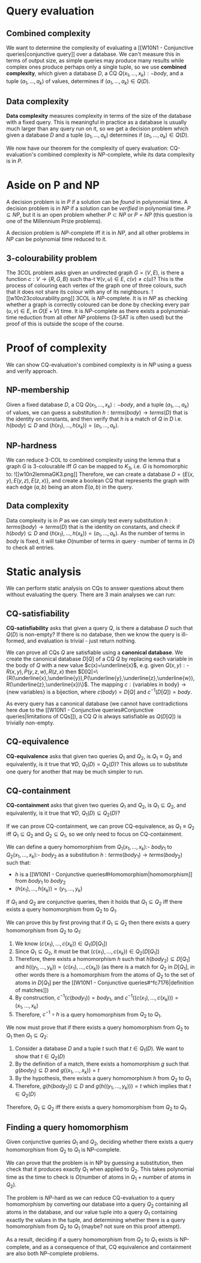 # Query evaluation
## Combined complexity
We want to determine the complexity of evaluating a [[W10N1 - Conjunctive queries|conjunctive query]] over a database. We can't measure this in terms of output size, as simple queries may produce many results while complex ones produce perhaps only a single tuple, so we use **combined complexity**, which given a database $D$, a CQ $Q(x_1,\dots,x_k):-body$, and a tuple $(a_1,\dots,a_k)$ of values, determines if $(a_1,\dots,a_k)\in Q(D)$.
## Data complexity
**Data complexity** measures complexity in terms of the size of the database with a fixed query. This is meaningful in practice as a database is usually much larger than any query run on it, so we get a decision problem which given a database $D$ and a tuple $(a_1,\dots,a_k)$ determines if $(a_1,\dots,a_k)\in Q(D)$.

We now have our theorem for the complexity of query evaluation: CQ-evaluation's combined complexity is $NP$-complete, while its data complexity is in $P$.
# Aside on P and NP
A decision problem is in $P$ if a solution can be *found* in polynomial time. A decision problem is in $NP$ if a solution can be *verified* in polynomial time. $P\subseteq NP$, but it is an open problem whether $P\subset NP$ or $P=NP$ (this question is one of the Millennium Prize problems).

A decision problem is $NP$-complete iff it is in $NP$, and all other problems in $NP$ can be polynomial time reduced to it.
## 3-colourability problem
The 3COL problem asks given an undirected graph $G=(V,E)$, is there a function $c:V\rightarrow\{R,G,B\}$ such tha-t $\forall(v,u)\in E,\ c(v)\ne c(u)$? This is the process of colouring each vertex of the graph one of three colours, such that it does not share its colour with any of its neighbours.
![[w10n23colourability.png]]
3COL is $NP$-complete. It is in $NP$ as checking whether a graph is correctly coloured can be done by checking every pair $(u,v)\in E$, in $O(E+V)$ time. It is $NP$-complete as there exists a polynomial-time reduction from all other $NP$ problems (3-SAT is often used) but the proof of this is outside the scope of the course.
# Proof of complexity
We can show CQ-evaluation's combined complexity is in $NP$ using a guess and verify approach. 
## NP-membership
Given a fixed database $D$, a CQ $Q(x_1,\dots,x_k):-body$, and a tuple $(a_1,\dots,a_k)$ of values, we can guess a substitution $h:terms(body)\rightarrow terms(D)$ that is the identity on constants, and then verify that $h$ is a match of $Q$ in $D$ i.e. $h(body)\subseteq D$ and $(h(x_1),\dots,h(x_k))=(a_1,\dots,a_k)$.
## NP-hardness
We can reduce 3-COL to combined complexity using the lemma that a graph $G$ is 3-colourable iff $G$ can be mapped to $K_3$, i.e. $G$ is homomorphic to:
![[w10n2lemmaGK3.png]]
Therefore, we can create a database $D=\{E(x,y),E(y,z),E(z,x)\}$, and create a boolean CQ that represents the graph with each edge $(a,b)$ being an atom $E(a,b)$ in the query.
## Data complexity
Data complexity is in $P$ as we can simply test every substitution $h:terms(body)\rightarrow terms(D)$ that is the identity on constants, and check if $h(body)\subseteq D$ and $(h(x_1),\dots,h(x_k))=(a_1,\dots,a_k)$. As the number of terms in $body$ is fixed, it will take $O(\text{number of terms in query}\cdot\text{number of terms in }D)$ to check all entries.
# Static analysis
We can perform static analysis on CQs to answer questions about them without evaluating the query. There are 3 main analyses we can run:
## CQ-satisfiability
**CQ-satisfiability** asks that given a query $Q$, is there a database $D$ such that $Q(D)$ is non-empty? If there is no database, then we know the query is ill-formed, and evaluation is trivial - just return nothing.

We can prove all CQs $Q$ are satisfiable using a **canonical database**. We create the canonical database $D[Q]$ of a CQ $Q$ by replacing each variable in the body of $Q$ with a new value $c(x)=\underline{x}$, e.g. given $Q(x,y):\text{- }R(x,y),P(y,z,w),R(z,x)$ then $D[Q]=\{R(\underline{x},\underline{y}),P(\underline{y},\underline{z},\underline{w}),R(\underline{z},\underline{x})\}$. The mapping $c:\{\text{variables in body}\}\rightarrow\{\text{new variables}\}$ is a bijection, where $c(body)=D[Q]$ and $c^{-1}(D[Q])=body$.

As every query has a canonical database (we cannot have contradictions here due to the [[W10N1 - Conjunctive queries#Conjunctive queries|limitations of CQs]]), a CQ $Q$ is always satisfiable as $Q(D[Q])$ is trivially non-empty.
## CQ-equivalence
**CQ-equivalence** asks that given two queries $Q_1$ and $Q_2$, is $Q_1\equiv Q_2$ and equivalently, is it true that $\forall D,\ Q_1(D)=Q_2(D)$? This allows us to substitute one query for another that may be much simpler to run.
## CQ-containment
**CQ-containment** asks that given two queries $Q_1$ and $Q_2$, is $Q_1\subseteq Q_2$, and equivalently, is it true that $\forall D,\ Q_1(D)\subseteq Q_2(D)$?

If we can prove CQ-containment, we can prove CQ-equivalence, as $Q_1\equiv Q_2$ iff $Q_1\subseteq Q_2$ and $Q_2\subseteq Q_1$, so we only need to focus on CQ-containment.

We can define a query homomorphism from $Q_1(x_1,\dots,x_k)\text{:- }body_1$ to $Q_2(x_1,\dots,x_k)\text{:- }body_2$ as a substitution $h:terms(body_1)\rightarrow terms(body_2)$ such that:
- $h$ is a [[W10N1 - Conjunctive queries#Homomorphism|homomorphism]] from $body_1$ to $body_2$
- $(h(x_1),\dots,h(x_k))=(y_1,\dots,y_k)$

If $Q_1$ and $Q_2$ are conjunctive queries, then it holds that $Q_1\subseteq Q_2$ iff there exists a query homomorphism from $Q_2$ to $Q_1$.

We can prove this by first proving that if $Q_1\subseteq Q_2$ then there exists a query homomorphism from $Q_2$ to $Q_1$:
1. We know $(c(x_1),\dots,c(x_k))\in Q_1(D[Q_1])$
2. Since $Q_1\subseteq Q_2$, it must be that $(c(x_1),\dots,c(x_k))\in Q_2(D[Q_1])$
3. Therefore, there exists a homomorphism $h$ such that $h(body_2)\subseteq D[Q_1]$ and $h((y_1,\dots,y_k))=(c(x_1),\dots,c(x_k))$ (as there is a match for $Q_2$ in $D[Q_1]$, in other words there is a homomorphism from the atoms of $Q_2$ to the set of atoms in $D[Q_1]$ per the [[W10N1 - Conjunctive queries#^fc7176|definition of matches]])
4. By construction, $c^{-1}(c(body_1))=body_1$, and $c^{-1}((c(x_1),\dots,c(x_k)))=(x_1,\dots,x_k)$
5. Therefore, $c^{-1}\circ h$ is a query homomorphism from $Q_2$ to $Q_1$.

We now must prove that if there exists a query homomorphism from $Q_2$ to $Q_1$ then $Q_1\subseteq Q_2$:
1. Consider a database $D$ and a tuple $t$ such that $t\in Q_1(D)$. We want to show that $t\in Q_2(D)$
2. By the definition of a match, there exists a homomorphism $g$ such that $g(body_1)\subseteq D$ and $g((x_1,\dots,x_k))=t$
3. By the hypothesis, there exists a query homomorphism $h$ from $Q_2$ to $Q_1$
4. Therefore, $g(h(body_2))\subseteq D$ and $g(h((y_1,\dots,y_k)))=t$ which implies that $t\in Q_2(D)$

Therefore, $Q_1\subseteq Q_2$ iff there exists a query homomorphism from $Q_2$ to $Q_1$.
## Finding a query homomorphism
Given conjunctive queries $Q_1$ and $Q_2$, deciding whether there exists a query homomorphism from $Q_2$ to $Q_1$ is NP-complete.

We can prove that the problem is in NP by guessing a substitution, then check that it produces exactly $Q_1$ when applied to $Q_2$. This takes polynomial time as the time to check is $O(\text{number of atoms in }Q_1+\text{number of atoms in }Q_2)$.

The problem is $NP$-hard as we can reduce CQ-evaluation to a query homomorphism by converting our database into a query $Q_2$ containing all atoms in the database, and our value tuple into a query $Q_1$ containing exactly the values in the tuple, and determining whether there is a query homomorphism from $Q_2$ to $Q_1$ (maybe? not sure on this proof attempt).

As a result, deciding if a query homomorphism from $Q_2$ to $Q_1$ exists is NP-complete, and as a consequence of that, CQ equivalence and containment are also both NP-complete problems.